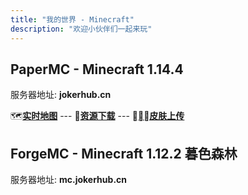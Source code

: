 ```yaml
---
title: "我的世界 - Minecraft"
description: "欢迎小伙伴们一起来玩"
---
```


## PaperMC - Minecraft 1.14.4

服务器地址: **jokerhub.cn**

🗺**[实时地图](https://mcweb.jokerhub.cn)**
--- 📁**[资源下载](https://mcworld.jokerhub.cn)**
--- 🎎**[皮肤上传](https://mcskin.jokerhub.cn)**

## ForgeMC - Minecraft 1.12.2 暮色森林

服务器地址: **mc.jokerhub.cn**
